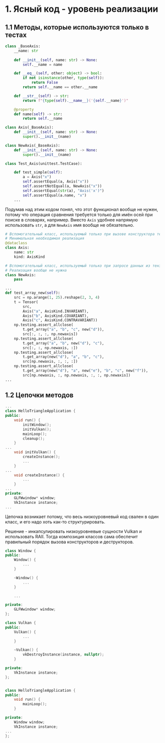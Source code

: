 # 1. Ясный код - уровень реализации

## 1.1 Методы, которые используются только в тестах
```Python
class _BaseAxis:
    __name: str
    
    def __init__(self, name: str) -> None:
        self.__name = name

    def __eq__(self, other: object) -> bool:
        if not isinstance(other, type(self)):
            return False
        return self.__name == other.__name

    def __str__(self) -> str:
        return f"{type(self).__name__}('{self.__name}')"

    @property
    def name(self) -> str:
        return self.__name

class Axis(_BaseAxis):
    def __init__(self, name: str) -> None:
        super().__init__(name)

class NewAxis(_BaseAxis):
    def __init__(self, name: str) -> None:
        super().__init__(name)
```
```Python
class Test_Axis(unittest.TestCase):

    def test_simple(self):
        a = Axis("x")
        self.assertEqual(a, Axis("x"))
        self.assertNotEqual(a, NewAxis("x"))
        self.assertEqual(str(a), "Axis('x')")
        self.assertEqual(a.name, "x")
    ...
```
Подумав над этим кодом понял, что этот функционал вообще не нужен,
потому что операция сравнения требуется только для имён осей при поиске
в словарях, например.
Вместо `Axis` удобнее напрямую использовать `str`,
а для `NewAxis` имя вообще не обязательно.
```Python
# Вспомогательный класс, используемый только при вызове конструктора тензора
# Минимальная необходимая реализация
@dataclass
class Axis:
    name: str
    kind: AxisKind

# Вспомогательный класс, используемый только при запросе данных из тензора
# Реализация вообще не нужна
class NewAxis:
    pass
```
```Python
...
def test_array_new(self):
    src = np.arange(1, 25).reshape(2, 3, 4)
    t = Tensor(
        src,
        Axis("a", AxisKind.INVARIANT),
        Axis("b", AxisKind.COVARIANT),
        Axis("c", AxisKind.CONTRAVARIANT))
    np.testing.assert_allclose(
        t.get_array("a", "b", "c", new("d")),
        src[:, :, :, np.newaxis])
    np.testing.assert_allclose(
        t.get_array("a", "b", new("d"), "c"),
        src[:, :, np.newaxis, :])
    np.testing.assert_allclose(
        t.get_array(new("d"), "a", "b", "c"),
        src[np.newaxis, :, :, :])
    np.testing.assert_allclose(
        t.get_array(new("d"), "a", new("e"), "b", "c", new("f")),
        src[np.newaxis, :, np.newaxis, :, :, np.newaxis])
...
```

## 1.2 Цепочки методов
```C++
...
class HelloTriangleApplication {
public:
    void run() {
        initWindow();
        initVulkan();
        mainLoop();
        cleanup();
    }
...
    void initVulkan() {
        createInstance();
        ...
    }
...
    void createInstance() {
        ...
    }
...
private:
    GLFWwindow* window;
    VkInstance instance;
...
```
Цепочка возникает потому, что весь низкоуровневый код свален в один класс,
и его надо хоть как-то структурировать.

Решение - инкапсулировать низкоуровневые сущности Vulkan и использовать RAII.
Тогда композиция классов сама обеспечит правильный порядок вызова конструкторов
и деструкторов.
```C++
class Window {
public:
    Window() {
        ...
    }

    ~Window() {
        ...
    }

    ...

private:
    GLFWwindow* window;
};

class Vulkan {
public:
    Vulkan() {
        ...
    }

    ~Vulkan() {
        vkDestroyInstance(instance, nullptr);
    }

private:
    VkInstance instance;
};


class HelloTriangleApplication {
public:
    void run() {
        mainLoop();
    }

private:
    Window window;
    VkInstance instance;
...
};
```

